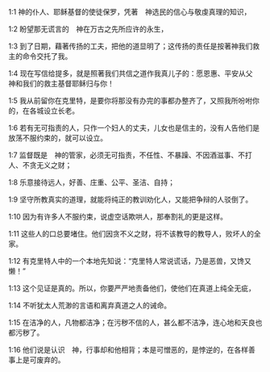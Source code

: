 <a id="1"></a>1:1  神的仆人、耶稣基督的使徒保罗，凭著　神选民的信心与敬虔真理的知识，  

<a id="2"></a>1:2  盼望那无谎言的　神在万古之先所应许的永生，  

<a id="3"></a>1:3  到了日期，藉著传扬的工夫，把他的道显明了；这传扬的责任是按著神我们救主的命令交托了我。  

<a id="4"></a>1:4  现在写信给提多，就是照著我们共信之道作我真儿子的：愿恩惠、平安从父　神和我们的救主基督耶稣归与你！  

<a id="5"></a>1:5  我从前留你在克里特，是要你将那没有办完的事都办整齐了，又照我所吩咐你的，在各城设立长老。  

<a id="6"></a>1:6  若有无可指责的人，只作一个妇人的丈夫，儿女也是信主的，没有人告他们是放荡不服约束的，就可以设立。  

<a id="7"></a>1:7  监督既是　神的管家，必须无可指责，不任性、不暴躁、不因酒滋事、不打人、不贪无义之财；  

<a id="8"></a>1:8  乐意接待远人，好善、庄重、公平、圣洁、自持；  

<a id="9"></a>1:9  坚守所教真实的道理，就能将纯正的教训劝化人，又能把争辩的人驳倒了。  

<a id="10"></a>1:10  因为有许多人不服约束，说虚空话欺哄人，那奉割礼的更是这样。  

<a id="11"></a>1:11  这些人的口总要堵住。他们因贪不义之财，将不该教导的教导人，败坏人的全家。  

<a id="12"></a>1:12  有克里特人中的一个本地先知说：“克里特人常说谎话，乃是恶兽，又馋又懒！”  

<a id="13"></a>1:13  这个见证是真的。所以，你要严严地责备他们，使他们在真道上纯全无疵，  

<a id="14"></a>1:14  不听犹太人荒渺的言语和离弃真道之人的诫命。  

<a id="15"></a>1:15  在洁净的人，凡物都洁净；在污秽不信的人，甚么都不洁净，连心地和天良也都污秽了。  

<a id="16"></a>1:16  他们说是认识　神，行事却和他相背；本是可憎恶的，是悖逆的，在各样善事上是可废弃的。  
